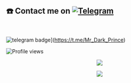 ## ☎️ Contact me on [![Telegram](https://img.shields.io/badge/telegram-1b77FF.svg?style=for-the-badge&logo=telegram)](https://t.me/mr_dark_prince) 
<br>

![telegram badge](https://img.shields.io/badge/@Mr-Dark-Prince-30302f?style=for-the-badge&logo=telegram)](https://t.me/Mr_Dark_Prince)

![Profile views](https://komarev.com/ghpvc/?username=Mr-Dark-Prince&color=blue&style=flat-square&label=Profile+Views)

<p align="center"><a href="https://github.com/mr-dark-prince"><img src="https://github-readme-stats.vercel.app/api?username=mr-dark-prince&show_icons=true&theme=radical"></a></p>


<p align="center"><a href="https://github.com/mr-dark-prince"><img src="https://github-readme-stats.vercel.app/api/top-langs/?username=mr-dark-prince&theme=radical&layout=compact"></a></p> 



